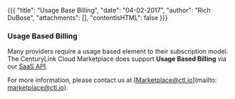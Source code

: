 {{{
 "title": "Usage Base Billing",
 "date": "04-02-2017",
 "author": "Rich DuBose",
 "attachments": [],
 "contentIsHTML": false
 }}}

 ### Usage Based Billing

 Many providers require a usage based element to their subscription model. The CenturyLink Cloud Marketplace does support **Usage Based Billing** via our [SaaS API](./software-as-a-service-saas-api.md).

 For more information, please contact us at [Marketplace@ctl.io](mailto: marketplace@ctl.io).

